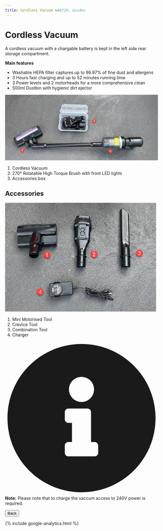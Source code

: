 ```yaml
---
title: Cordless Vacuum &#8729; Guides 
---
```


<link href="../styles/custom.css" rel="stylesheet" />
<link rel="stylesheet" href="https://cdn.jsdelivr.net/npm/bootstrap@4.6.1/dist/css/bootstrap.min.css" integrity="sha384-zCbKRCUGaJDkqS1kPbPd7TveP5iyJE0EjAuZQTgFLD2ylzuqKfdKlfG/eSrtxUkn" crossorigin="anonymous">

# Cordless Vacuum
A cordless vacuum with a chargable battery is kept in the left side rear storage compartment.

**Main features**
- Washable HEPA filter captures up to 99.97% of fine dust and allergens
- 3 Hours fast charging and up to 52 minutes running time
- 3 Power levels and 2 motorheads for a more comprehensive clean
- 500ml Dustbin with hygienic dirt ejector

![cordless-vacuum](images/cordless-vacuum.jpg)

1. Cordless Vacuum
2. 270&#xb0; Rotatable High Torque Brush with front LED lights
3. Accessories box

## Accessories
![cordless-vacuum-accessories](images/cordless-vacuum-accessories.jpg)

1. Mini Motorised Tool
2. Crevice Tool
3. Combination Tool
4. Charger

<div class="alert alert-primary">
    <svg class="svg-inline--fa fa-info-circle fa-w-16" aria-hidden="true" focusable="false" data-prefix="fas" data-icon="info-circle" role="img" xmlns="http://www.w3.org/2000/svg" viewBox="0 0 512 512" data-fa-i2svg=""><path fill="currentColor" d="M256 8C119.043 8 8 119.083 8 256c0 136.997 111.043 248 248 248s248-111.003 248-248C504 119.083 392.957 8 256 8zm0 110c23.196 0 42 18.804 42 42s-18.804 42-42 42-42-18.804-42-42 18.804-42 42-42zm56 254c0 6.627-5.373 12-12 12h-88c-6.627 0-12-5.373-12-12v-24c0-6.627 5.373-12 12-12h12v-64h-12c-6.627 0-12-5.373-12-12v-24c0-6.627 5.373-12 12-12h64c6.627 0 12 5.373 12 12v100h12c6.627 0 12 5.373 12 12v24z"></path></svg>
    <strong>Note:</strong> Please note that to charge the vaccum access to 240V power is required.
</div>

<a href="/#guides"><button class="nav-button"><i class="arrow arrow-left"></i> Back</button></a>

{% include google-analytics.html %}